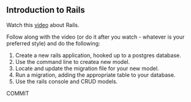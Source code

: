 


## Introduction to Rails

Watch this [video](https://www.youtube.com/watch?v=FDQWxrLr7fI&index=1&list=PLw1xVKFbouel7ClCGvszVmoDHjsIlwjf-) about Rails.

Follow along with the video (or do it after you watch - whatever is your preferred style) and do the following:

1. Create a new rails application, hooked up to a postgres database.
2. Use the command line to createa  new model.
3. Locate and update the migration file for your new model.
4. Run a migration, adding the appropriate table to your database.
5. Use the rails console and CRUD models.

COMMIT
